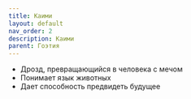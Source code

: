 ```yaml
---
title: Каими
layout: default
nav_order: 2
description: Каими
parent: Гоэтия
---
```


- Дрозд, превращающийся в человека с мечом
- Понимает язык животных
- Дает способность предвидеть будущее
